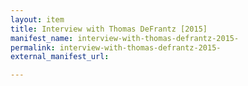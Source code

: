 ```yaml
---
layout: item
title: Interview with Thomas DeFrantz [2015]
manifest_name: interview-with-thomas-defrantz-2015-
permalink: interview-with-thomas-defrantz-2015-
external_manifest_url: 

---
```

<!-- Add an essay or interpretive material below this line,
using HTML or markdown.  Do not modify this file above this line -->
